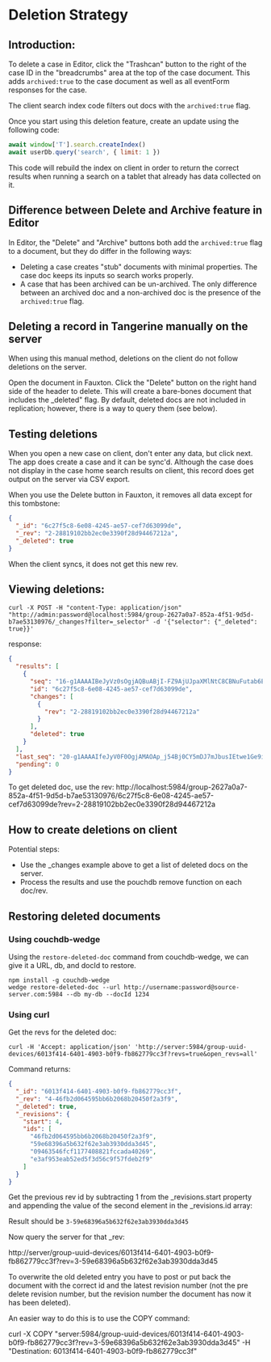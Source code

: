 # Deletion Strategy

## Introduction:

To delete a case in Editor, click the "Trashcan" button to the right of the case ID in the "breadcrumbs" area at the top of the case document. This adds `archived:true` to the case document as well as all eventForm responses for the case. 

The client search index code filters out docs with the `archived:true` flag. 

Once you start using this deletion feature, create an update using the following code:

```js
await window['T'].search.createIndex()
await userDb.query('search', { limit: 1 })
```

This code will rebuild the index on client in order to return the correct results when running a search on a tablet that already has data collected on it.

## Difference between Delete and Archive feature in Editor

In Editor, the "Delete" and "Archive" buttons both add the `archived:true` flag to a document, but they do differ in the following ways:
- Deleting a case creates "stub" documents with minimal properties. The case doc keeps its inputs so search works properly.
- A case that has been archived can be un-archived. The only difference between an archived doc and a non-archived doc 
  is the presence of the `archived:true` flag.

## Deleting a record in Tangerine manually on the server

When using this manual method, deletions on the client do not follow deletions on the server.

Open the document in Fauxton. Click the "Delete" button on the right hand side of the header to delete. This will create a bare-bones document that includes the _deleted" flag. By default, deleted docs are not included in replication; however, there is a way to query them (see below).

## Testing deletions

When you open a new case on client, don't enter any data, but click next. The app does create a case and it can be sync'd. Although the case does not display in the case home search results on client, this record does get output on the server via CSV export. 

When you use the Delete button in Fauxton, it removes all data except for this tombstone:

```json
{
  "_id": "6c27f5c8-6e08-4245-ae57-cef7d63099de",
  "_rev": "2-28819102bb2ec0e3390f28d94467212a",
  "_deleted": true
}
```

When the client syncs, it does not get this new rev.

## Viewing deletions:

```shell
curl -X POST -H "content-Type: application/json" "http://admin:password@localhost:5984/group-2627a0a7-852a-4f51-9d5d-b7ae53130976/_changes?filter=_selector" -d '{"selector": {"_deleted": true}}'
```

response:

```json
{
  "results": [
    {
      "seq": "16-g1AAAAIBeJyVz0sOgjAQBuABjI-FZ9AjUJpaXMlNtC8CBNuFutab6E30JnqTWh4J0UQDm5nkz8yXmRIAplkgYa6NNlIl2mTmcCxd7DPgC2ttkQVsvHfBhIRrgST5Hv6xzpeu8k0reLWgMBacx32FpBK2reDXAltRRGLcV9hVwvlDEDiKKev7hR65ChfXHHLtFIIICzkdpNwa5d4pVDIs0mG3PBrlWSlQK5HCKUJIwuykpUpzreRf4dUItmBe8QYjK50u",
      "id": "6c27f5c8-6e08-4245-ae57-cef7d63099de",
      "changes": [
        {
          "rev": "2-28819102bb2ec0e3390f28d94467212a"
        }
      ],
      "deleted": true
    }
  ],
  "last_seq": "20-g1AAAAIfeJyV0F0OgjAMAOAp_j54Bj0CY5mDJ7mJbusIEtwe1Ge9id5Eb6I3wTFIiBoNvLRJ035pmyOEJqkHaKaNNqBibVKzP-S23OdIzIuiyFKPj3a2MKZ-JDHQz-Yf42Jho1jVQs8JihApRNhWiEthXQt9J_AlwzQkbYVNKZzeBEmCkPG2V-iBjehsk0UujUIx5b5gnZRrpdwahQEnMum2y71SHqWCnBIokmCMAU2PGlSy1Qr-Cs9KcD8ZOiEBSUX09dXsBf6mphA",
  "pending": 0
}

```

To get deleted doc, use the rev:
http://localhost:5984/group-2627a0a7-852a-4f51-9d5d-b7ae53130976/6c27f5c8-6e08-4245-ae57-cef7d63099de?rev=2-28819102bb2ec0e3390f28d94467212a

## How to create deletions on client

Potential steps:
- Use the _changes example above to get a list of deleted docs on the server.
- Process the results and use the pouchdb remove function on each doc/rev.

## Restoring deleted documents

### Using couchdb-wedge
Using the `restore-deleted-doc` command from couchdb-wedge, we can give it a URL, db, and docId to restore.

```
npm install -g couchdb-wedge
wedge restore-deleted-doc --url http://username:password@source-server.com:5984 --db my-db --docId 1234
```

### Using curl
Get the revs for the deleted doc:

```shell
curl -H 'Accept: application/json' 'http://server:5984/group-uuid-devices/6013f414-6401-4903-b0f9-fb862779cc3f?revs=true&open_revs=all'
```

Command returns:


```json
{
  "_id": "6013f414-6401-4903-b0f9-fb862779cc3f",
  "_rev": "4-46fb2d064595bb6b2068b20450f2a3f9",
  "_deleted": true,
  "_revisions": {
    "start": 4,
    "ids": [
      "46fb2d064595bb6b2068b20450f2a3f9",
      "59e68396a5b632f62e3ab3930dda3d45",
      "09463546fcf1177408821fccada40269",
      "e3af953eab52ed5f3d56c9f57fdeb2f9"
    ]
  }
}
```

Get the previous rev id by subtracting 1 from the _revisions.start property and appending the value of the second element in the _revisions.id array:

Result should be `3-59e68396a5b632f62e3ab3930dda3d45`

Now query the server for that _rev:

http://server/group-uuid-devices/6013f414-6401-4903-b0f9-fb862779cc3f?rev=3-59e68396a5b632f62e3ab3930dda3d45

To overwrite the old deleted entry you have to post or put back the document with the correct id and the latest revision number (not the pre delete revision number, but the revision number the document has now it has been deleted).

An easier way to do this is to use the COPY command:

curl -X COPY "server:5984/group-uuid-devices/6013f414-6401-4903-b0f9-fb862779cc3f?rev=3-59e68396a5b632f62e3ab3930dda3d45" -H "Destination: 6013f414-6401-4903-b0f9-fb862779cc3f"
